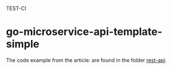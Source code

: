 TEST-CI







# go-microservice-api-template-simple

The code example from the article: are found in the folder [rest-api](https://github.com/johan-lejdung/go-microservice-api-guide/tree/master/rest-api).
